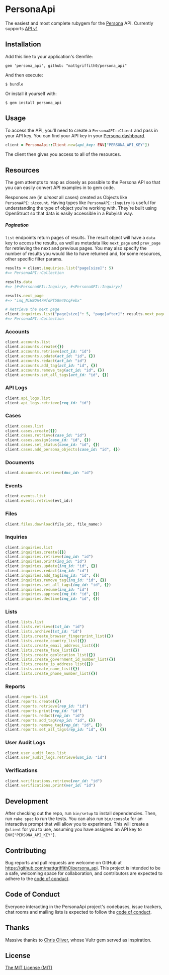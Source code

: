 # PersonaApi

The easiest and most complete rubygem for the [Persona](https://withpersona.com/) API. Currently supports [API v1](https://docs.withpersona.com/reference/introduction)

## Installation

Add this line to your application's Gemfile:

    gem 'persona_api', github: "mattgriffith0/persona_api"

And then execute:

    $ bundle

Or install it yourself with:

    $ gem install persona_api

## Usage

To access the API, you'll need to create a `PersonaAPI::Client` and pass in your API key. You can find your API key in your [Persona dashboard](https://app.withpersona.com/dashboard/api-configuration).

```ruby
client = PersonaApi::Client.new(api_key: ENV["PERSONA_API_KEY"])
```
The client then gives you access to all of the resources.

## Resources

The gem attempts to map as closely as possible to the Persona API so that you can easily convert API examples in to gem code.

Responses are (in *almost* all cases) created as Objects like `PersonaAPI::Account`. Having types like `PersonaAPI::Inquiry` is useful for understanding the type of object you're working with. They're built using OpenStruct so that data is easily accessible in a Rubyish way.

##### Pagination

 `list` endpoints return pages of results. The result object will have a `data` key to access the results, as well as metadata like `next_page` and `prev_page` for retrieving the next and previous pages. You may also specify the number of results you would like to have returned and, for some resources, other specific filter params.

```ruby
results = client.inquiries.list("page[size]": 5)
#=> PersonaAPI::Collection

results.data
#=> [#<PersonaAPI::Inquiry>, #<PersonaAPI::Inquiry>]

results.next_page
#=> "inq_NiHBQW47WfdPT58m4VcqFebx"

# Retrieve the next page
client.inquiries.list("page[size]": 5, "page[after]": results.next_page)
#=> PersonaAPI::Collection
```

### Accounts

```ruby
client.accounts.list
client.accounts.create({})
client.accounts.retrieve(act_id: "id")
client.accounts.update(act_id: "id", {})
client.accounts.redact(act_id: "id")
client.accounts.add_tag(act_id: "id", {})
client.accounts.remove_tag(act_id: "id", {})
client.accounts.set_all_tags(act_id: "id", {})
```

### API Logs

```ruby
client.api_logs.list
client.api_logs.retrieve(req_id: "id")
```

### Cases

```ruby
client.cases.list
client.cases.create({})
client.cases.retrieve(case_id: "id")
client.cases.assign(case_id: "id", {})
client.cases.set_status(case_id: "id", {})
client.cases.add_persona_objects(case_id: "id", {})
```

### Documents

```ruby
client.documents.retrieve(doc_id: "id")
```

### Events

```ruby
client.events.list
client.events.retrive(evt_id:)
```

### Files

```ruby
client.files.download(file_id:, file_name:)
```

### Inquiries

```ruby
client.inquiries.list
client.inquiries.create({})
client.inquiries.retrieve(inq_id: "id")
client.inquiries.print(inq_id: "id")
client.inquiries.update(inq_id: "id", {})
client.inquiries.redact(inq_id: "id")
client.inquiries.add_tag(inq_id: "id", {})
client.inquiries.remove_tag(inq_id: "id", {})
client.inquiries.set_all_tags(inq_id: "id", {})
client.inquiries.resume(inq_id: "id")
client.inquiries.approve(inq_id: "id", {})
client.inquiries.decline(inq_id: "id", {})
```

### Lists

```ruby
client.lists.list
client.lists.retrieve(lst_id: "id")
client.lists.archive(lst_id: "id")
client.lists.create_browser_fingerprint_list({})
client.lists.create_country_list({})
client.lists.create_email_address_list({})
client.lists.create_face_list({})
client.lists.create_geolocation_list({})
client.lists.create_government_id_number_list({})
client.lists.create_ip_address_list({})
client.lists.create_name_list({})
client.lists.create_phone_number_list({})
```

### Reports

```ruby
client.reports.list
client.reports.create({})
client.reports.retrieve(rep_id: "id")
client.reports.print(rep_id: "id")
client.reports.redact(rep_id: "id")
client.reports.add_tag(rep_id: "id", {})
client.reports.remove_tag(rep_id: "id", {})
client.reports.set_all_tags(rep_id: "id", {})
```

### User Audit Logs

```ruby
client.user_audit_logs.list
client.user_audit_logs.retrieve(ual_id: "id")
```

### Verifications

```ruby
client.verifications.retrieve(ver_id: "id")
client.verifications.print(ver_id: "id")
```

## Development

After checking out the repo, run `bin/setup` to install dependencies. Then, run `rake spec` to run the tests. You can also run `bin/console` for an interactive prompt that will allow you to experiment. This will create a `@client` for you to use, assuming you have assigned an API key to `ENV["PERSONA_API_KEY"]`.

## Contributing

Bug reports and pull requests are welcome on GitHub at https://github.com/mattgriffith0/persona_api. This project is intended to be a safe, welcoming space for collaboration, and contributors are expected to adhere to the [code of conduct](https://github.com/mattgriffith0/persona_api/blob/master/CODE_OF_CONDUCT.md).

## Code of Conduct

Everyone interacting in the PersonaApi project's codebases, issue trackers, chat rooms and mailing lists is expected to follow the [code of conduct](https://github.com/mattgriffith0/persona_api/blob/master/CODE_OF_CONDUCT.md).


## Thanks
Massive thanks to [Chris Oliver](https://github.com/excid3), whose Vultr gem served as inspiration.

## License

[The MIT License (MIT)](https://github.com/mattgriffith0/persona_api/blob/main/LICENSE.txt)